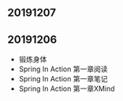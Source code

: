 

## 20191207

## 20191206

* 锻炼身体
* Spring In Action 第一章阅读
* Spring In Action 第一章笔记
* Spring In Action 第一章XMind
